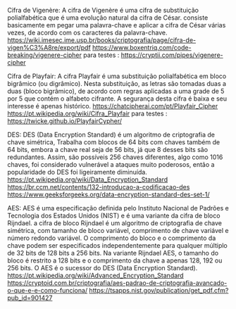 Cifra de Vigenère:
    A cifra de Vigenère é uma cifra de substituição polialfabética que é uma evolução natural da cifra de César. consiste basicamente em pegar uma palavra-chave e aplicar a cifra de César várias vezes, de acordo com os caracteres da palavra-chave.
    https://wiki.imesec.ime.usp.br/books/criptografia/page/cifra-de-vigen%C3%A8re/export/pdf
    https://www.boxentriq.com/code-breaking/vigenere-cipher
    para testes : https://cryptii.com/pipes/vigenere-cipher

Cifra de Playfair:
    A cifra Playfair é uma substituição polialfabética em bloco bigrâmico (ou digrâmico). Nesta substituição, as letras são tomadas duas a duas (bloco bigrâmico), de acordo com regras aplicadas a uma grade de 5 por 5 que contém o alfabeto cifrante.
    A segurança desta cifra é baixa e seu interesse é apenas histórico.
    https://chatcipherai.com/pt/Playfair_Cipher
    https://pt.wikipedia.org/wiki/Cifra_Playfair
    para testes : https://twicke.github.io/PlayfairCypher/
    
DES: 
    DES (Data Encryption Standard) é um algoritmo de criptografia de chave simétrica, Trabalha com blocos de 64 bits com chaves também de 64 bits, embora a chave real seja de 56 bits, já que 8 desses bits são redundantes. Assim, são possíveis 256 chaves diferentes, algo como 1016 chaves, foi considerado vulnerável a ataques muito poderosos, então a popularidade do DES foi ligeiramente diminuída.
    https://pt.wikipedia.org/wiki/Data_Encryption_Standard
    https://br.ccm.net/contents/132-introducao-a-codificacao-des
    https://www.geeksforgeeks.org/data-encryption-standard-des-set-1/
    
AES:
    AES é uma especificação definida pelo Instituto Nacional de Padrões e Tecnologia dos Estados Unidos (NIST) e é uma variante da cifra de bloco Rijndael. a cifra de bloco Rijndael é um algoritmo de criptografia de chave simétrica, com tamanho de bloco variável, comprimento de chave variável e número redondo variável. O comprimento do bloco e o comprimento da chave podem ser especificados independentemente para qualquer múltiplo de 32 bits de 128 bits a 256 bits. Na variante Rijndael AES, o tamanho do bloco é restrito a 128 bits e o comprimento da chave a apenas 128, 192 ou 256 bits. O AES é o sucessor do DES (Data Encryption Standard).
    https://pt.wikipedia.org/wiki/Advanced_Encryption_Standard
    https://cryptoid.com.br/criptografia/aes-padrao-de-criptografia-avancado-o-que-e-e-como-funciona/
    https://tsapps.nist.gov/publication/get_pdf.cfm?pub_id=901427
